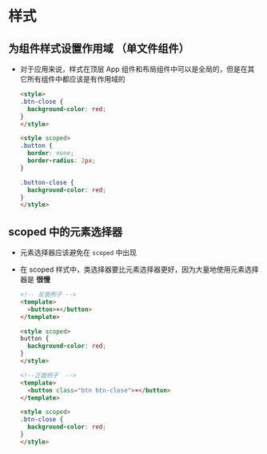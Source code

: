 # 样式

## 为组件样式设置作用域 （单文件组件）

+ 对于应用来说，样式在顶层 App 组件和布局组件中可以是全局的，但是在其它所有组件中都应该是有作用域的

  ```html
  <style>
  .btn-close {
    background-color: red;
  }
  </style>
  ```

  ```html
  <style scoped>
  .button {
    border: none;
    border-radius: 2px;
  }

  .button-close {
    background-color: red;
  }
  </style>
  ```

## scoped 中的元素选择器

+ 元素选择器应该避免在 `scoped` 中出现

+ 在 scoped 样式中，类选择器要比元素选择器更好，因为大量地使用元素选择器是 **很慢**

  ```html
  <!-- 反面例子 -->
  <template>
    <button>×</button>
  </template>

  <style scoped>
  button {
    background-color: red;
  }
  </style>
  ```

  ```html
  <!--正面例子  -->
  <template>
    <button class="btn btn-close">×</button>
  </template>

  <style scoped>
  .btn-close {
    background-color: red;
  }
  </style>
  ```

